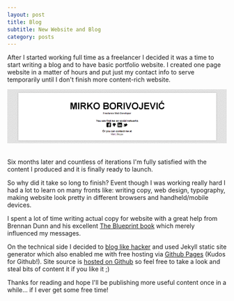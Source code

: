 ```yaml
---
layout: post
title: Blog
subtitle: New Website and Blog
category: posts
---
```


After I started working full time as a freelancer I decided it was a time to start writing a blog and to have basic portfolio website. I created one page website in a matter of hours and put just my contact info to serve temporarily until I don't finish more content-rich website.

<center><img src="/images/blog/2013-05-05_1628-website.png" alt="Original Website" /></center><br>

Six months later and countless of iterations I'm fully satisfied with the content I produced and it is finally ready to launch.

So why did it take so long to finish? Event though I was working really hard I had a lot to learn on many fronts like: writing copy, web design, typography, making website look pretty in different browsers and handheld/mobile devices.

I spent a lot of time writing actual copy for website with a great help from Brennan Dunn and his excellent [The Blueprint book][] which merely influenced my messages.

On the technical side I decided to [blog like hacker][] and used Jekyll static site generator which also enabled me with free hosting via [Github Pages][] (Kudos for Github!). Site source is [hosted on Github] so feel free to take a look and steal bits of content it if you like it ;)

Thanks for reading and hope I'll be publishing more useful content once in a while... if I ever get some free time!

[blog like hacker]: http://tom.preston-werner.com/2008/11/17/blogging-like-a-hacker.html
[Github Pages]: https://help.github.com/categories/20/articles
[hosted on Github]: https://github.com/borivojevic/borivojevic.github.com
[The Blueprint book]: http://doubleyourfreelancingrate.com/the-blueprint